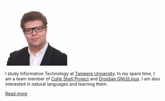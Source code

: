 ---
---

<img src="/img/erikinkinen.png" width="200" />

I study Information Technology at [Tampere University](https://tuni.fi). In my spare time, I am a team member of [Cutie Shell Project](https://cutie-shell.org) and [Droidian GNU/Linux](https://droidian.org). I am also interested in natural languages and learning them.

[Read more](/en/about)
